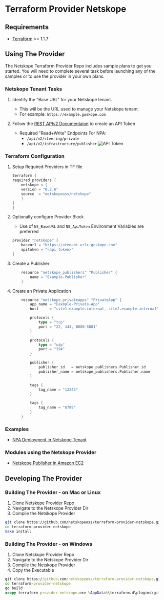 # Terraform Provider Netskope




## Requirements

-	[Terraform](https://www.terraform.io/downloads.html) >= 1.1.7




## Using  The Provider
The Netskope Terraform Provider Repo includes sample plans to get you started. You will need to complete several task before launching any of the samples or to use the provider in your own plans.

### Netskope Tenant Tasks

1. Identify the "Base URL" for your Netskope tenant.
    - This will be the URL used to manage your Netskope tenant 
    - For example: `https://example.goskope.com`

1. Follow the [REST APIv2 Documentaion](https://docs.netskope.com/en/rest-api-v2-overview-312207.html) to create an API Token
    - Required "Read+Write" Endpoints For NPA:
        - `/api/v2/steering/private`
        - `/api/v2/infrastructure/publisher`
    ![API Token](images/npa_api_token.png)


### Terraform Configuration

1. Setup Required Providers in TF file
    ```go
    terraform {
    required_providers {
        netskope = {
        version = "0.2.6"
        source  = "netskopeoss/netskope"
        }
    }
    }
    ```

1. Optionally configure Provider Block
    - Use of `NS_BaseURL` and `NS_ApiToken` Environment Variables are preferred
    ```go
    provider "netskope" {
        baseurl = "https://<tenant-url>.goskope.com"
        apitoken = "<api token>"
    }
    ```

1. Create a Publisher
    ```go
        resource "netskope_publishers" "Publisher" {
            name = "Example-Publisher"
        }
    ```

1. Create an Private Application
    ```go
        resource "netskope_privateapps" "PrivateApp" {
            app_name = "Eaxmple-Private-App"
            host     = "site1.example.internal, site2.example.internal"

            protocols {
                type = "tcp"
                port = "22, 443, 8080-8081"
            }

            protocols {
                type = "udp"
                port = "194"
            }

            publisher {
                publisher_id   = netskope_publishers.Publisher.id
                publisher_name = netskope_publishers.Publisher.name
            }

            tags {
                tag_name = "12345"
            }

            tags {
                tag_name = "6789"
            }
        }
    ```



### Examples
 - [NPA Deployment in Netskope Tenant](./examples/npa/README.md)


### Modules using the Netskope Provider

- [Netskope Publisher in Amazon EC2](https://github.com/netskopeoss/terraform-netskope-publisher-aws)



## Developing The Provider

### Building The Provider - on Mac or Linux

1. Clone Netskope Provider Repo
1. Navigate to the Netskope Provider Dir
1. Compile the Netskope Provider

```sh
git clone https://github.com/netskopeoss/terraform-provider-netskope.git
cd terraform-provider-netskope
make install
```

### Building The Provider - on Windows

1. Clone Netskope Provider Repo
1. Navigate to the Netskope Provider Dir
1. Compile the Netskope Provider
1. Copy the Executable

```cmd
git clone https://github.com/netskopeoss/terraform-provider-netskope.git
cd terraform-provider-netskope
go build
xcopy terraform-provider-netskope.exe %AppData%\terraform.d\plugins\github.com\netskopeoss\netskope\0.2.1\windows_386\ /Y
```



